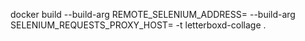 docker build --build-arg REMOTE_SELENIUM_ADDRESS=<endereco> --build-arg SELENIUM_REQUESTS_PROXY_HOST=<endereco> -t letterboxd-collage .